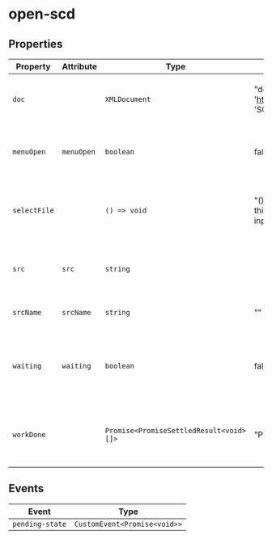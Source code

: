 # open-scd

## Properties

| Property     | Attribute  | Type                                    | Default                                          | Description                                      |
|--------------|------------|-----------------------------------------|--------------------------------------------------|--------------------------------------------------|
| `doc`        |            | `XMLDocument`                           | "document.implementation.createDocument(\n    'http://www.iec.ch/61850/2003/SCL',\n    'SCL',\n    null\n  )" | The `XMLDocument` representation of the current file. |
| `menuOpen`   | `menuOpen` | `boolean`                               | false                                            | Represents whether the menu drawer is currently open. |
| `selectFile` |            | `() => void`                            | "(): void =>\n    (<HTMLElement \| null>(\n      this.shadowRoot!.querySelector('#file-input')\n    ))?.click()" | Opens the browser's "open file" dialog for selecting a file to edit. |
| `src`        | `src`      | `string`                                |                                                  | The current file's URL. `blob:` URLs are *revoked after parsing*! |
| `srcName`    | `srcName`  | `string`                                | ""                                               | The name of the current file.                    |
| `waiting`    | `waiting`  | `boolean`                               | false                                            | Indicates whether the editor is currently waiting for some async work. |
| `workDone`   |            | `Promise<PromiseSettledResult<void>[]>` | "Promise.allSettled(this.work)"                  | A promise which resolves once all currently pending work is done. |

## Events

| Event           | Type                         |
|-----------------|------------------------------|
| `pending-state` | `CustomEvent<Promise<void>>` |
